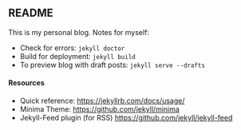 ## README

This is my personal blog. Notes for myself:

* Check for errors: `jekyll doctor`
* Build for deployment: `jekyll build`
* To preview blog with draft posts: `jekyll serve --drafts`


#### Resources
* Quick reference: https://jekyllrb.com/docs/usage/
* Minima Theme: https://github.com/jekyll/minima
* Jekyll-Feed plugin (for RSS) https://github.com/jekyll/jekyll-feed